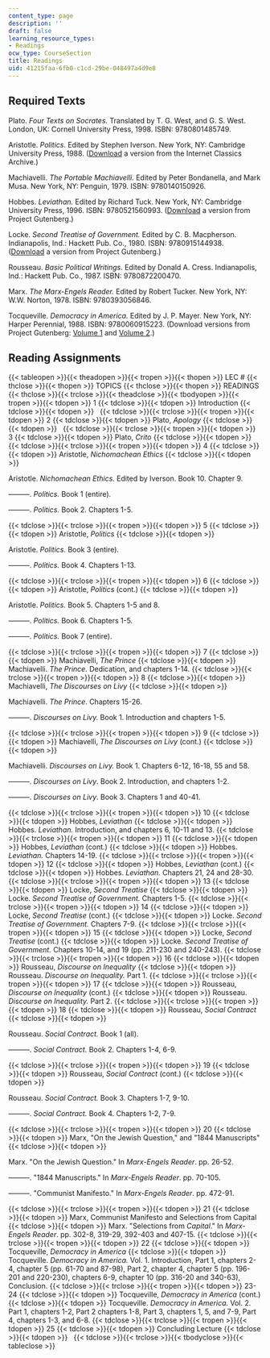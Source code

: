 ```yaml
---
content_type: page
description: ''
draft: false
learning_resource_types:
- Readings
ocw_type: CourseSection
title: Readings
uid: 41215faa-6fb0-c1cd-29be-048497a4d9e8
---
```

## Required Texts

Plato. _Four Texts on Socrates._ Translated by T. G. West, and G. S. West. London, UK: Cornell University Press, 1998. ISBN: 9780801485749.

Aristotle. _Politics_. Edited by Stephen Iverson. New York, NY: Cambridge University Press, 1988. ([Download](http://classics.mit.edu/Aristotle/politics.html) a version from the Internet Classics Archive.)

Machiavelli. _The Portable Machiavelli._ Edited by Peter Bondanella, and Mark Musa. New York, NY: Penguin, 1979. ISBN: 9780140150926.

Hobbes. _Leviathan._ Edited by Richard Tuck. New York, NY: Cambridge University Press, 1996. ISBN: 9780521560993. ([Download](http://www.gutenberg.org/etext/3207) a version from Project Gutenberg.)

Locke. _Second Treatise of Government._ Edited by C. B. Macpherson. Indianapolis, Ind.: Hackett Pub. Co., 1980. ISBN: 9780915144938. ([Download](http://www.gutenberg.org/etext/7370) a version from Project Gutenberg.)

Rousseau. _Basic Political Writings._ Edited by Donald A. Cress. Indianapolis, Ind.: Hackett Pub. Co., 1987. ISBN: 9780872200470.

Marx. _The Marx-Engels Reader._ Edited by Robert Tucker. New York, NY: W.W. Norton, 1978. ISBN: 9780393056846.

Tocqueville. _Democracy in America._ Edited by J. P. Mayer. New York, NY: Harper Perennial, 1988. ISBN: 9780060915223. (Download versions from Project Gutenberg: [Volume 1](http://www.gutenberg.org/ebooks/815) and [Volume 2](http://www.gutenberg.org/ebooks/816).)

## Reading Assignments

{{< tableopen >}}{{< theadopen >}}{{< tropen >}}{{< thopen >}}
LEC #
{{< thclose >}}{{< thopen >}}
TOPICS
{{< thclose >}}{{< thopen >}}
READINGS
{{< thclose >}}{{< trclose >}}{{< theadclose >}}{{< tbodyopen >}}{{< tropen >}}{{< tdopen >}}
1
{{< tdclose >}}{{< tdopen >}}
Introduction
{{< tdclose >}}{{< tdopen >}}
 
{{< tdclose >}}{{< trclose >}}{{< tropen >}}{{< tdopen >}}
2
{{< tdclose >}}{{< tdopen >}}
Plato, _Apology_
{{< tdclose >}}{{< tdopen >}}
 
{{< tdclose >}}{{< trclose >}}{{< tropen >}}{{< tdopen >}}
3
{{< tdclose >}}{{< tdopen >}}
Plato, _Crito_
{{< tdclose >}}{{< tdopen >}}
 
{{< tdclose >}}{{< trclose >}}{{< tropen >}}{{< tdopen >}}
4
{{< tdclose >}}{{< tdopen >}}
Aristotle, _Nichomachean_ _Ethics_
{{< tdclose >}}{{< tdopen >}}

Aristotle. _Nichomachean Ethics._ Edited by Iverson. Book 10. Chapter 9.

———. _Politics._ Book 1 (entire).

———. _Politics._ Book 2. Chapters 1-5.

{{< tdclose >}}{{< trclose >}}{{< tropen >}}{{< tdopen >}}
5
{{< tdclose >}}{{< tdopen >}}
Aristotle, _Politics_
{{< tdclose >}}{{< tdopen >}}

Aristotle. _Politics._ Book 3 (entire).

———. _Politics._ Book 4. Chapters 1-13.

{{< tdclose >}}{{< trclose >}}{{< tropen >}}{{< tdopen >}}
6
{{< tdclose >}}{{< tdopen >}}
Aristotle, _Politics_ (cont.)
{{< tdclose >}}{{< tdopen >}}

Aristotle. _Politics._ Book 5. Chapters 1-5 and 8.

———. _Politics._ Book 6. Chapters 1-5.

———. _Politics._ Book 7 (entire).

{{< tdclose >}}{{< trclose >}}{{< tropen >}}{{< tdopen >}}
7
{{< tdclose >}}{{< tdopen >}}
Machiavelli, _The Prince_
{{< tdclose >}}{{< tdopen >}}
Machiavelli. _The Prince._ Dedication, and chapters 1-14.
{{< tdclose >}}{{< trclose >}}{{< tropen >}}{{< tdopen >}}
8
{{< tdclose >}}{{< tdopen >}}
Machiavelli, _The Discourses on Livy_
{{< tdclose >}}{{< tdopen >}}

Machiavelli. _The Prince_. Chapters 15-26.

———. _Discourses on Livy._ Book 1. Introduction and chapters 1-5.

{{< tdclose >}}{{< trclose >}}{{< tropen >}}{{< tdopen >}}
9
{{< tdclose >}}{{< tdopen >}}
Machiavelli, _The Discourses on Livy_ (cont.)
{{< tdclose >}}{{< tdopen >}}

Machiavelli. _Discourses on Livy._ Book 1. Chapters 6-12, 16-18, 55 and 58.

———. _Discourses on Livy_. Book 2. Introduction, and chapters 1-2.

———. _Discourses on Livy_. Book 3. Chapters 1 and 40-41.

{{< tdclose >}}{{< trclose >}}{{< tropen >}}{{< tdopen >}}
10
{{< tdclose >}}{{< tdopen >}}
Hobbes, _Leviathan_
{{< tdclose >}}{{< tdopen >}}
Hobbes. _Leviathan._ Introduction, and chapters 6, 10-11 and 13.
{{< tdclose >}}{{< trclose >}}{{< tropen >}}{{< tdopen >}}
11
{{< tdclose >}}{{< tdopen >}}
Hobbes, _Leviathan_ (cont.)
{{< tdclose >}}{{< tdopen >}}
Hobbes. _Leviathan._ Chapters 14-19.
{{< tdclose >}}{{< trclose >}}{{< tropen >}}{{< tdopen >}}
12
{{< tdclose >}}{{< tdopen >}}
Hobbes, _Leviathan_ (cont.)
{{< tdclose >}}{{< tdopen >}}
Hobbes. _Leviathan._ Chapters 21, 24 and 28-30.
{{< tdclose >}}{{< trclose >}}{{< tropen >}}{{< tdopen >}}
13
{{< tdclose >}}{{< tdopen >}}
Locke, _Second_ _Treatise_
{{< tdclose >}}{{< tdopen >}}
Locke. _Second Treatise of Government._ Chapters 1-5.
{{< tdclose >}}{{< trclose >}}{{< tropen >}}{{< tdopen >}}
14
{{< tdclose >}}{{< tdopen >}}
Locke, _Second_ _Treatise_ (cont.)
{{< tdclose >}}{{< tdopen >}}
Locke. _Second Treatise of Government._ Chapters 7-9.
{{< tdclose >}}{{< trclose >}}{{< tropen >}}{{< tdopen >}}
15
{{< tdclose >}}{{< tdopen >}}
Locke, _Second_ _Treatise_ (cont.)
{{< tdclose >}}{{< tdopen >}}
Locke. _Second Treatise of Government._ Chapters 10-14, and 19 (pp. 211-230 and 240-243).
{{< tdclose >}}{{< trclose >}}{{< tropen >}}{{< tdopen >}}
16
{{< tdclose >}}{{< tdopen >}}
Rousseau, _Discourse_ _on Inequality_
{{< tdclose >}}{{< tdopen >}}
Rousseau. _Discourse on Inequality._ Part 1.
{{< tdclose >}}{{< trclose >}}{{< tropen >}}{{< tdopen >}}
17
{{< tdclose >}}{{< tdopen >}}
Rousseau, _Discourse_ _on Inequality_ (cont.)
{{< tdclose >}}{{< tdopen >}}
Rousseau. _Discourse on Inequality._ Part 2.
{{< tdclose >}}{{< trclose >}}{{< tropen >}}{{< tdopen >}}
18
{{< tdclose >}}{{< tdopen >}}
Rousseau, _Social_ _Contract_
{{< tdclose >}}{{< tdopen >}}

Rousseau. _Social Contract._ Book 1 (all).

———. _Social Contract._ Book 2. Chapters 1-4, 6-9.

{{< tdclose >}}{{< trclose >}}{{< tropen >}}{{< tdopen >}}
19
{{< tdclose >}}{{< tdopen >}}
Rousseau, _Social_ _Contract_ (cont.)
{{< tdclose >}}{{< tdopen >}}

Rousseau. _Social Contract._ Book 3. Chapters 1-7, 9-10.

———. _Social Contract._ Book 4. Chapters 1-2, 7-9.

{{< tdclose >}}{{< trclose >}}{{< tropen >}}{{< tdopen >}}
20
{{< tdclose >}}{{< tdopen >}}
Marx, "On the Jewish Question," and "1844 Manuscripts"
{{< tdclose >}}{{< tdopen >}}

Marx. "On the Jewish Question." In _Marx-Engels Reader_. pp. 26-52.

———. "1844 Manuscripts." In _Marx-Engels Reader_. pp. 70-105.

———. "Communist Manifesto." In _Marx-Engels Reader_. pp. 472-91.

{{< tdclose >}}{{< trclose >}}{{< tropen >}}{{< tdopen >}}
21
{{< tdclose >}}{{< tdopen >}}
Marx, Communist Manifesto and Selections from Capital
{{< tdclose >}}{{< tdopen >}}
Marx. "Selections from _Capital_." In _Marx-Engels Reader_. pp. 302-8, 319-29, 392-403 and 407-15.
{{< tdclose >}}{{< trclose >}}{{< tropen >}}{{< tdopen >}}
22
{{< tdclose >}}{{< tdopen >}}
Tocqueville, _Democracy in America_
{{< tdclose >}}{{< tdopen >}}
Tocqueville. _Democracy in America._ Vol. 1. Introduction, Part 1, chapters 2-4, chapter 5 (pp. 61-70 and 87-98), Part 2, chapter 4, chapter 5 (pp. 196-201 and 220-230), chapters 6-9, chapter 10 (pp. 316-20 and 340-63), Conclusion.
{{< tdclose >}}{{< trclose >}}{{< tropen >}}{{< tdopen >}}
23-24
{{< tdclose >}}{{< tdopen >}}
Tocqueville, _Democracy in America_ (cont.)
{{< tdclose >}}{{< tdopen >}}
Tocqueville. _Democracy in America._ Vol. 2. Part 1, chapters 1-2, Part 2 chapters 1-8, Part 3, chapters 1, 5, and 7-9, Part 4, chapters 1-3, and 6-8.
{{< tdclose >}}{{< trclose >}}{{< tropen >}}{{< tdopen >}}
25
{{< tdclose >}}{{< tdopen >}}
Concluding Lecture
{{< tdclose >}}{{< tdopen >}}
 
{{< tdclose >}}{{< trclose >}}{{< tbodyclose >}}{{< tableclose >}}